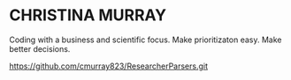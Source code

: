 # CHRISTINA MURRAY
Coding with a business and scientific focus.
Make prioritizaton easy. Make better decisions. 

https://github.com/cmurray823/ResearcherParsers.git
